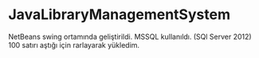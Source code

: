 # JavaLibraryManagementSystem
NetBeans swing ortamında geliştirildi. MSSQL kullanıldı. (SQl Server 2012)
100 satırı aştığı için rarlayarak yükledim.
